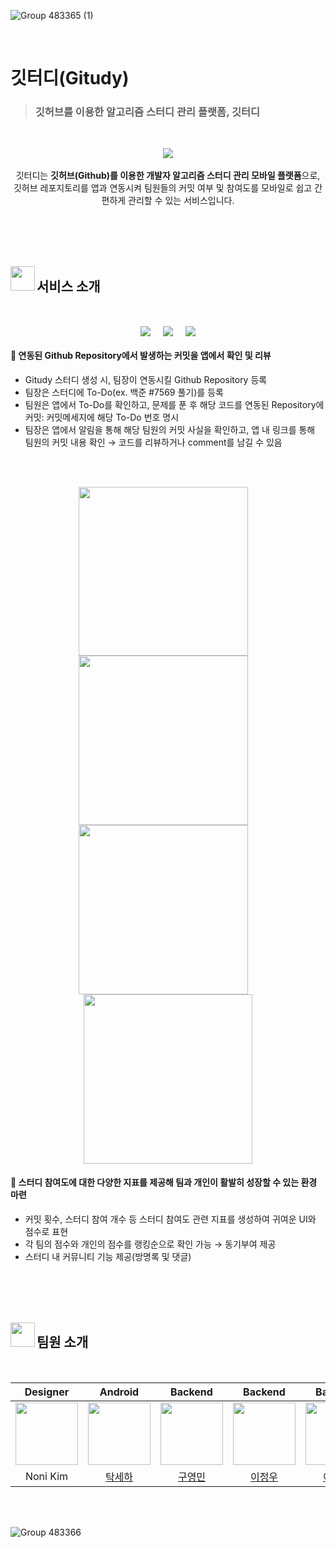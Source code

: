 ![Group 483365 (1)](https://github.com/DKU-Dgaja/gitudy/assets/86196342/acd25236-e303-4ac2-ad2e-3d2b6e0a0e46)

<br/>

# 깃터디(Gitudy)
> ### 깃허브를 이용한 알고리즘 스터디 관리 플랫폼, 깃터디

<br/>

<p align="center">
  <img src="https://github.com/DKU-Dgaja/gitudy/assets/86196342/2afb9ed7-ca78-43dd-98be-0ef7da8e42cd" align="center">
  <br/><br/>
  깃터디는 <b>깃허브(Github)를 이용한 개발자 알고리즘 스터디 관리 모바일 플랫폼</b>으로,<br>깃허브 레포지토리를 앱과 연동시켜 팀원들의 커밋 여부 및 참여도를 모바일로 쉽고 간편하게 관리할 수 있는 서비스입니다.
</p>

<br/><br/><br/><br/>

<p align="left">  
  <img src="https://github.com/DKU-Dgaja/gitudy/assets/86196342/39eb1d17-d9c8-4261-9985-d072d17b880d" align="left" width="39" height="39">  
  <h2>서비스 소개</h2>
</p>

<br/>

<p align="center">
  <img src="https://github.com/DKU-Dgaja/gitudy/assets/86196342/ca0dcd3c-2d54-4f2a-9d90-1250170b03a4" align="center">
  &nbsp&nbsp&nbsp
  <img src="https://github.com/DKU-Dgaja/gitudy/assets/86196342/2b85af5a-e3a5-408b-a1c9-11b588ce10c6" align="center">
  &nbsp&nbsp&nbsp
  <img src="https://github.com/DKU-Dgaja/gitudy/assets/86196342/88b2e50c-fd2e-401b-9724-a15029417d26" align="center">
</p>

#### 🌟 연동된 Github Repository에서 발생하는 커밋을 앱에서 확인 및 리뷰

- Gitudy 스터디 생성 시, 팀장이 연동시킬 Github Repository 등록
- 팀장은 스터디에 To-Do(ex. 백준 #7569 풀기)를 등록
- 팀원은 앱에서 To-Do를 확인하고, 문제를 푼 후 해당 코드를 연동된 Repository에 커밋: 커밋메세지에 해당 To-Do 번호 명시
- 팀장은 앱에서 알림을 통해 해당 팀원의 커밋 사실을 확인하고, 앱 내 링크를 통해 팀원의 커밋 내용 확인 → 코드를 리뷰하거나 comment를 남길 수 있음

<br/><br/>

<p align="center">
  <img src="https://github.com/DKU-Dgaja/gitudy/assets/86196342/5222d47b-daa8-4292-aebf-dccf1195c5f1" align="center" weight="200" height="270.77">
  &nbsp&nbsp&nbsp
  <img src="https://github.com/DKU-Dgaja/gitudy/assets/86196342/29337050-6e63-44ee-856d-30a3c3c3e9e4" align="center" weight="200" height="270.77">
  &nbsp&nbsp&nbsp
  <img src="https://github.com/DKU-Dgaja/gitudy/assets/86196342/e80326cb-7ff1-46c2-b302-306c2de3b179" align="center" weight="200" height="270.77">
  &nbsp&nbsp&nbsp
  <img src="https://github.com/DKU-Dgaja/gitudy/assets/86196342/67a9cef4-679d-4022-af9f-22a70ac55d70" align="center" weight="200" height="270.77">
</p>

#### 🌟 스터디 참여도에 대한 다양한 지표를 제공해 팀과 개인이 활발히 성장할 수 있는 환경 마련

- 커밋 횟수, 스터디 참여 개수 등 스터디 참여도 관련 지표를 생성하여 귀여운 UI와 점수로 표현
- 각 팀의 점수와 개인의 점수를 랭킹순으로 확인 가능 → 동기부여 제공
- 스터디 내 커뮤니티 기능 제공(방명록 및 댓글)

<br/><br/><br/><br/>

<p align="left">  
  <img src="https://github.com/DKU-Dgaja/gitudy/assets/86196342/39eb1d17-d9c8-4261-9985-d072d17b880d" align="left" width="39" height="39">  
  <h2>팀원 소개</h2>
</p>

<br/>

|Designer|Android|Backend|Backend|Backend|Mento|
|:---:|:---:|:---:|:---:|:---:|:---:|
| <img src="https://github.com/DKU-Dgaja/dku-dgaja/assets/86196342/b18c5c47-db9c-4a03-988f-7ada9be17222" width=100 height=100> | <a href="https://github.com/saesang"> <img src = "https://github.com/DKU-Dgaja/dku-dgaja/assets/86196342/f3249741-6353-42ed-9dc2-c923e97e419c" width=100 height=100></a> | <a href="https://github.com/rndudals"> <img src="https://github.com/DKU-Dgaja/dku-dgaja/assets/102203336/60f27f74-2426-482d-80b7-95e667cfa57b" width=100 height=100></a> | <a href="https://github.com/j-ra1n"> <img src="https://github.com/DKU-Dgaja/dku-dgaja/assets/118893707/ace52e32-503d-4d0e-b5ef-74b800687468" width=100 height=100></a> | <a href="https://github.com/jusung-c"> <img src="https://github.com/DKU-Dgaja/dku-dgaja/assets/62228433/f5f5ec45-24a9-415c-a383-65d9ec2bc88d" width="100" height="100"></a> |<a href="https://github.com/ghdcksgml1"> <img src="https://github.com/DKU-Dgaja/dku-dgaja/assets/79779676/817cd7d2-95c3-4b5c-8f22-4a4b785ebf45" width=100 height=100></a> |
|Noni Kim|[탁세하](https://github.com/saesang)|[구영민](https://github.com/rndudals)|[이정우](https://github.com/j-ra1n)|[이주성](https://github.com/jusung-c)|[홍찬희](https://github.com/ghdcksgml1)|

<br/><br/>

![Group 483366](https://github.com/DKU-Dgaja/gitudy/assets/86196342/ec931c8c-b16e-4c46-83a6-b1bc020367e1)
